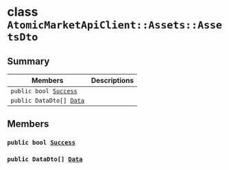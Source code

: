 # class `AtomicMarketApiClient::Assets::AssetsDto` 

## Summary

 Members                        | Descriptions                                
--------------------------------|---------------------------------------------
`public bool `[`Success`](#class_atomic_market_api_client_1_1_assets_1_1_assets_dto_1a506fb037fbb6bfe8f254c021a2c3cfac) | 
`public DataDto[] `[`Data`](#class_atomic_market_api_client_1_1_assets_1_1_assets_dto_1a6ed89521b3da4f30d2ab82c36d0afd13) | 

## Members

### `public bool `[`Success`](#class_atomic_market_api_client_1_1_assets_1_1_assets_dto_1a506fb037fbb6bfe8f254c021a2c3cfac) 

### `public DataDto[] `[`Data`](#class_atomic_market_api_client_1_1_assets_1_1_assets_dto_1a6ed89521b3da4f30d2ab82c36d0afd13) 

